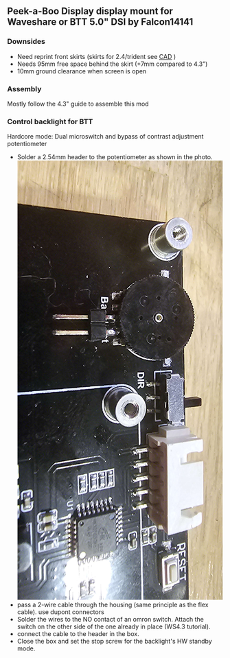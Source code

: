 ## Peek-a-Boo Display display mount for Waveshare or BTT 5.0" DSI by Falcon14141

### Downsides
- Need reprint front skirts (skirts for 2.4/trident see [CAD](./CAD/Peek-a-boo_5inch_multi_vendor%20v11.step) )
- Needs 95mm free space behind the skirt (+7mm compared to 4.3”)
- 10mm ground clearance when screen is open

### Assembly
Mostly follow the 4.3" guide to assemble this mod

### Control backlight for BTT
Hardcore mode: Dual microswitch and bypass of contrast adjustment potentiometer
- Solder a 2.54mm header to the potentiometer as shown in the photo.
![solder header](./images/219b189a-d852-412e-85d7-a761fe66f447.jpg)
- pass a 2-wire cable through the housing (same principle as the flex cable). use dupont connectors
- Solder the wires to the NO contact of an omron switch. Attach the switch on the other side of the one already in place (WS4.3 tutorial).
- connect the cable to the header in the box.
- Close the box and set the stop screw for the backlight's HW standby mode.